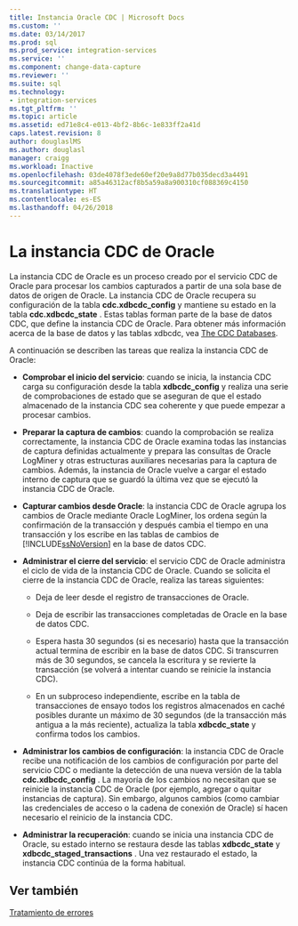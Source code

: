 ```yaml
---
title: Instancia Oracle CDC | Microsoft Docs
ms.custom: ''
ms.date: 03/14/2017
ms.prod: sql
ms.prod_service: integration-services
ms.service: ''
ms.component: change-data-capture
ms.reviewer: ''
ms.suite: sql
ms.technology:
- integration-services
ms.tgt_pltfrm: ''
ms.topic: article
ms.assetid: ed71e8c4-e013-4bf2-8b6c-1e833ff2a41d
caps.latest.revision: 8
author: douglaslMS
ms.author: douglasl
manager: craigg
ms.workload: Inactive
ms.openlocfilehash: 03de4078f3ede60ef20e9a8d77b035decd3a4491
ms.sourcegitcommit: a85a46312acf8b5a59a8a900310cf088369c4150
ms.translationtype: HT
ms.contentlocale: es-ES
ms.lasthandoff: 04/26/2018
---
```

# <a name="the-oracle-cdc-instance"></a>La instancia CDC de Oracle
  La instancia CDC de Oracle es un proceso creado por el servicio CDC de Oracle para procesar los cambios capturados a partir de una sola base de datos de origen de Oracle. La instancia CDC de Oracle recupera su configuración de la tabla **cdc.xdbcdc_config** y mantiene su estado en la tabla **cdc.xdbcdc_state** . Estas tablas forman parte de la base de datos CDC, que define la instancia CDC de Oracle. Para obtener más información acerca de la base de datos y las tablas xdbcdc, vea [The CDC Databases](../../integration-services/change-data-capture/working-with-the-oracle-cdc-service.md#BKMK_CDCdatabase).  
  
 A continuación se describen las tareas que realiza la instancia CDC de Oracle:  
  
-   **Comprobar el inicio del servicio**: cuando se inicia, la instancia CDC carga su configuración desde la tabla **xdbcdc_config** y realiza una serie de comprobaciones de estado que se aseguran de que el estado almacenado de la instancia CDC sea coherente y que puede empezar a procesar cambios.  
  
-   **Preparar la captura de cambios**: cuando la comprobación se realiza correctamente, la instancia CDC de Oracle examina todas las instancias de captura definidas actualmente y prepara las consultas de Oracle LogMiner y otras estructuras auxiliares necesarias para la captura de cambios. Además, la instancia de Oracle vuelve a cargar el estado interno de captura que se guardó la última vez que se ejecutó la instancia CDC de Oracle.  
  
-   **Capturar cambios desde Oracle**: la instancia CDC de Oracle agrupa los cambios de Oracle mediante Oracle LogMiner, los ordena según la confirmación de la transacción y después cambia el tiempo en una transacción y los escribe en las tablas de cambios de [!INCLUDE[ssNoVersion](../../includes/ssnoversion-md.md)] en la base de datos CDC.  
  
-   **Administrar el cierre del servicio**: el servicio CDC de Oracle administra el ciclo de vida de la instancia CDC de Oracle. Cuando se solicita el cierre de la instancia CDC de Oracle, realiza las tareas siguientes:  
  
    -   Deja de leer desde el registro de transacciones de Oracle.  
  
    -   Deja de escribir las transacciones completadas de Oracle en la base de datos CDC.  
  
    -   Espera hasta 30 segundos (si es necesario) hasta que la transacción actual termina de escribir en la base de datos CDC. Si transcurren más de 30 segundos, se cancela la escritura y se revierte la transacción (se volverá a intentar cuando se reinicie la instancia CDC).  
  
    -   En un subproceso independiente, escribe en la tabla de transacciones de ensayo todos los registros almacenados en caché posibles durante un máximo de 30 segundos (de la transacción más antigua a la más reciente), actualiza la tabla **xdbcdc_state** y confirma todos los cambios.  
  
-   **Administrar los cambios de configuración**: la instancia CDC de Oracle recibe una notificación de los cambios de configuración por parte del servicio CDC o mediante la detección de una nueva versión de la tabla **cdc.xdbcdc_config** . La mayoría de los cambios no necesitan que se reinicie la instancia CDC de Oracle (por ejemplo, agregar o quitar instancias de captura). Sin embargo, algunos cambios (como cambiar las credenciales de acceso o la cadena de conexión de Oracle) sí hacen necesario el reinicio de la instancia CDC.  
  
-   **Administrar la recuperación**: cuando se inicia una instancia CDC de Oracle, su estado interno se restaura desde las tablas **xdbcdc_state** y **xdbcdc_staged_transactions** . Una vez restaurado el estado, la instancia CDC continúa de la forma habitual.  
  
## <a name="see-also"></a>Ver también  
 [Tratamiento de errores](../../integration-services/change-data-capture/error-handling.md)  
  
  
